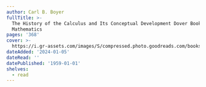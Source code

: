 ```yaml
---
author: Carl B. Boyer
fullTitle: >-
  The History of the Calculus and Its Conceptual Development Dover Books on
  Mathematics
pages: '368'
cover: >-
  https://i.gr-assets.com/images/S/compressed.photo.goodreads.com/books/1348295842l/1110671.jpg
dateAdded: '2024-01-05'
dateRead: ''
datePublished: '1959-01-01'
shelves:
  - read
---
```

